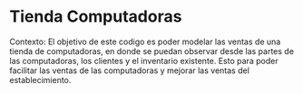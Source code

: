 # Tienda Computadoras
Contexto:
El objetivo de este codigo es poder modelar las ventas de una tienda de computadoras, en donde se puedan observar desde las partes de las computadoras, los clientes y el inventario existente. Esto para poder facilitar las ventas de las computadoras y mejorar las ventas del establecimiento.
